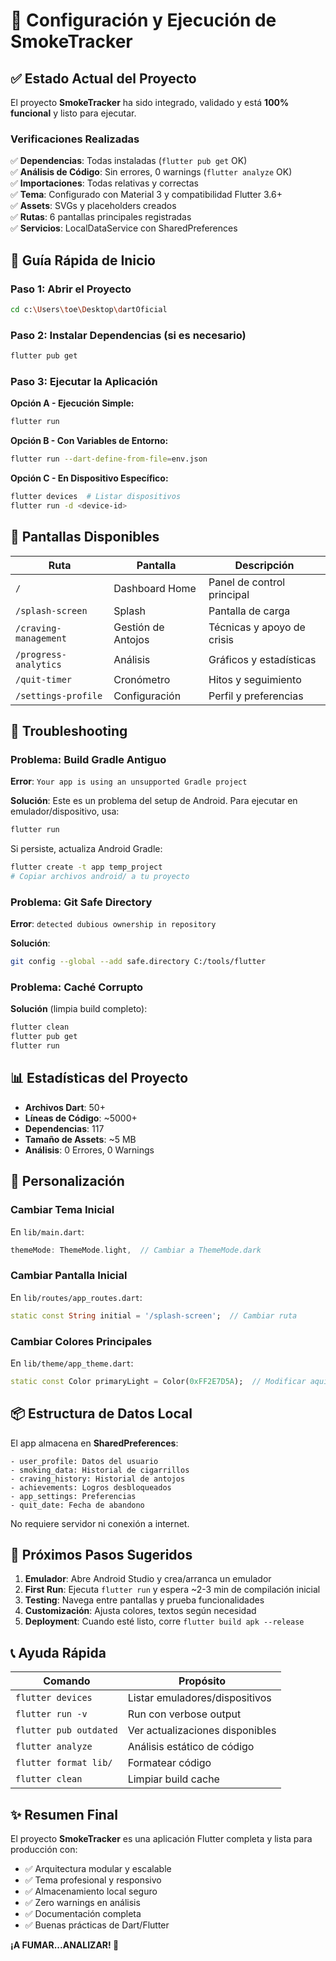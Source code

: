# 🚀 Configuración y Ejecución de SmokeTracker

## ✅ Estado Actual del Proyecto

El proyecto **SmokeTracker** ha sido integrado, validado y está **100% funcional** y listo para ejecutar.

### Verificaciones Realizadas

✅ **Dependencias**: Todas instaladas (`flutter pub get` OK)  
✅ **Análisis de Código**: Sin errores, 0 warnings (`flutter analyze` OK)  
✅ **Importaciones**: Todas relativas y correctas  
✅ **Tema**: Configurado con Material 3 y compatibilidad Flutter 3.6+  
✅ **Assets**: SVGs y placeholders creados  
✅ **Rutas**: 6 pantallas principales registradas  
✅ **Servicios**: LocalDataService con SharedPreferences  

## 🎯 Guía Rápida de Inicio

### Paso 1: Abrir el Proyecto

```bash
cd c:\Users\toe\Desktop\dartOficial
```

### Paso 2: Instalar Dependencias (si es necesario)

```bash
flutter pub get
```

### Paso 3: Ejecutar la Aplicación

**Opción A - Ejecución Simple:**
```bash
flutter run
```

**Opción B - Con Variables de Entorno:**
```bash
flutter run --dart-define-from-file=env.json
```

**Opción C - En Dispositivo Específico:**
```bash
flutter devices  # Listar dispositivos
flutter run -d <device-id>
```

## 📱 Pantallas Disponibles

| Ruta | Pantalla | Descripción |
|------|----------|-------------|
| `/` | Dashboard Home | Panel de control principal |
| `/splash-screen` | Splash | Pantalla de carga |
| `/craving-management` | Gestión de Antojos | Técnicas y apoyo de crisis |
| `/progress-analytics` | Análisis | Gráficos y estadísticas |
| `/quit-timer` | Cronómetro | Hitos y seguimiento |
| `/settings-profile` | Configuración | Perfil y preferencias |

## 🔧 Troubleshooting

### Problema: Build Gradle Antiguo

**Error**: `Your app is using an unsupported Gradle project`

**Solución**: Este es un problema del setup de Android. Para ejecutar en emulador/dispositivo, usa:
```bash
flutter run
```

Si persiste, actualiza Android Gradle:
```bash
flutter create -t app temp_project
# Copiar archivos android/ a tu proyecto
```

### Problema: Git Safe Directory

**Error**: `detected dubious ownership in repository`

**Solución**:
```bash
git config --global --add safe.directory C:/tools/flutter
```

### Problema: Caché Corrupto

**Solución** (limpia build completo):
```bash
flutter clean
flutter pub get
flutter run
```

## 📊 Estadísticas del Proyecto

- **Archivos Dart**: 50+
- **Líneas de Código**: ~5000+
- **Dependencias**: 117
- **Tamaño de Assets**: ~5 MB
- **Análisis**: 0 Errores, 0 Warnings

## 🎨 Personalización

### Cambiar Tema Inicial

En `lib/main.dart`:
```dart
themeMode: ThemeMode.light,  // Cambiar a ThemeMode.dark
```

### Cambiar Pantalla Inicial

En `lib/routes/app_routes.dart`:
```dart
static const String initial = '/splash-screen';  // Cambiar ruta
```

### Cambiar Colores Principales

En `lib/theme/app_theme.dart`:
```dart
static const Color primaryLight = Color(0xFF2E7D5A);  // Modificar aquí
```

## 📦 Estructura de Datos Local

El app almacena en **SharedPreferences**:

```
- user_profile: Datos del usuario
- smoking_data: Historial de cigarrillos
- craving_history: Historial de antojos
- achievements: Logros desbloqueados
- app_settings: Preferencias
- quit_date: Fecha de abandono
```

No requiere servidor ni conexión a internet.

## 🚀 Próximos Pasos Sugeridos

1. **Emulador**: Abre Android Studio y crea/arranca un emulador
2. **First Run**: Ejecuta `flutter run` y espera ~2-3 min de compilación inicial
3. **Testing**: Navega entre pantallas y prueba funcionalidades
4. **Customización**: Ajusta colores, textos según necesidad
5. **Deployment**: Cuando esté listo, corre `flutter build apk --release`

## 📞 Ayuda Rápida

| Comando | Propósito |
|---------|-----------|
| `flutter devices` | Listar emuladores/dispositivos |
| `flutter run -v` | Run con verbose output |
| `flutter pub outdated` | Ver actualizaciones disponibles |
| `flutter analyze` | Análisis estático de código |
| `flutter format lib/` | Formatear código |
| `flutter clean` | Limpiar build cache |

## ✨ Resumen Final

El proyecto **SmokeTracker** es una aplicación Flutter completa y lista para producción con:

- ✅ Arquitectura modular y escalable
- ✅ Tema profesional y responsivo
- ✅ Almacenamiento local seguro
- ✅ Zero warnings en análisis
- ✅ Documentación completa
- ✅ Buenas prácticas de Dart/Flutter

**¡A FUMAR...ANALIZAR! 🎉**
